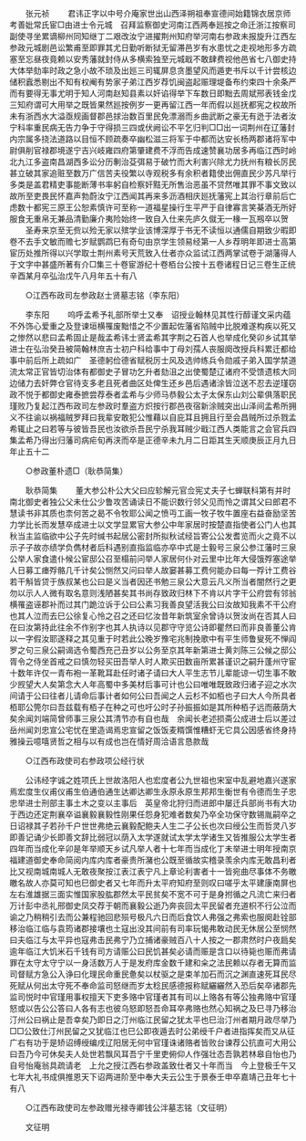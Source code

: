 <!-- { "loadSidebar": true } -->
　　张元祯 
　　君讳正字以中号介庵家世出山西泽朔祖奉宣德间始籍锦衣居京师考善妣常氏宦□由进士令元城　召拜监察御史河南江西两奉廵按之命迁浙江按察司副使寻坐累谪柳州同知继丁二艰改汝宁进擢荆州知府举河南右参政未报旋升江西左参政元城剧邑讼繁甫至即罪其尤日勤听断狱无留滞邑岁有水患忧之走视地形多方疏塞至忘昼夜竟赖以安秀藩就封侍从多横索独至元城戢不敢肆费视他邑省七八御史持大体举劾率时政之急小故不琐及出廵三司辄屏息贪墨望风而遁吏书斥以千计尝核边储积蠧悉剔出不知有权阉有势家子弟江西岁荐饥闽盗起赈理堤备布约束四十余条严而有要得无事尤明于知人河南赵知县素以奸谄得举下车数日即黜去周斌邢表钱金戊三知府谓可大用举之既皆果然廵按例岁一更再留江西一年而假以廵抚都宪之权故所未有浙西水大溢亟规画督郡邑捄治数百里民免漂溺而乡曲武断之豪无有迯于法者汝宁科率重民病无告力争于守得损三四或伏阙讼不平乞归判□□出一词荆州在辽藩封内宗属多挠法道路以目恒不顾疏奏卒幽松滋三将军于中都而达安长杨两郡诸将军中尉俱削官禄郡境遂宁吉兴岐雍四府第肇建费不浮而告成速赞襄功居多再临江西时岭北九江多盗南昌湖西多讼分历剸治芟弭易于破竹而大利害兴除尤力抚州有粮长厉民甚立破其家追赃至数万广信苦夫役繁以寺观税多有余积者籍使出佣直民少苏凡举行多类是盖君精吏事能断薄书率躬自检察奸黠无所售治恶虽不贷然唯其罪不事文致以故所至吏畏民怀嘉声勃蔚汝宁江西闻其再来多沥酒相庆廵抚藩宪上其治行章前后亡虑数十都宪三原王公恕素慎许可至称一道福星操行生平严于自律寡言笑棊酒无所好服食无重帛无兼品清勤廉介夷险始终一致自入仕来先庐久僦无一椽一瓦剏卒以贺 
　　圣寿来京至无赀以殓无家以殡学业该博深厚于书无不读恒以通儒自期致少暇即卷不去手文敏而赡七岁赋鹦鹉巳有奇句由京学生领易经第一人乡荐明年即进士高第宦历处推所得以兴学取士荆州素号天荒致入仕者亦众监试江西两掌试卷于湖藩得人于文字中甚盛所著有介□集三十卷宦游纪十卷栢台公按十五卷诸程日记三卷生正统辛酉某月卒弘治戊午八月年五十有八 

　　○江西布政司左参政赵士贤墓志铭（李东阳） 

　　李东阳 
　　呜呼孟希予礼部所举士又奉　诏授业翰林见其性行醇谨文采内蕴不外饰心爱重之及登谏垣横罹废黜惜之不少置起佐藩省陷贼中比脱难遂构疾以死又之惨然以悲曰孟希固止是哉孟希讳士贤孟希其字荆之石首人也举成化癸卯乡试其举进士在弘治癸丑被简翰林庶吉士初户科给事中丁母刘孺人丧服阕改授兵科累迁都给事中前后所上疏如广　圣德躬俭德省赋税厉士风及选帅练兵令勋戚子弟入国学禁道流太常正官皆切治体有都御史子冒功乞升者劾沮之出使蜀楚辽诸府不受馈遗核大同边储力去奸弊仓官待支多老且死者曲区处俾生还乡邑后遇诸涂皆泣送不忍去逆瑾窃政不悦于都御史雍泰摭尝荐泰者孟希与少师马恭毅公太子太保东山刘公辈俱落职民瑾败乃复起江西布政司左参政时羣盗方炽按行郡邑夜宿新涂贼突出山泽间孟希所拥义不往谕以祸福贼罗拜曰我辈安敢犯公惟藉以自庇耳且拥且行至会昌贼所过杀戮孟希辄止之曰若等与彼皆吾民也汝欲杀吾民宁杀我耳贼少戢江西人类能言之会官兵四集孟希乃得出归藩司病疟旬再浃而卒是正德辛未九月二日距其生天顺庚辰正月九日年止五十二 

　　○参政董朴遗□（耿恭简集） 

　　耿恭简集 
　　董大参公朴公大父曰应轸解元官佥宪丈夫子七蝉联科第有并时南北御史者独公父未仕公少鲁攻苦诵读日不能识数行邻父见而怜之谓其父曰郎君不慧读书非其质也柰何苦之曷不令牧耶公闻之愤丏工画一牧子牧牛置座右益奋励坚苦力学比长而发慧卒成进士以文学显累官大参公中年家居时按楚直指使者公门人也其秋当主监临欲中公子先时缄书起居公密封所拟秋试经旨寄公公发耆览而火之竟不以示子子故亦绩学负儁材者后科遇别直指监临亦卒中式是士毅号三泉公参江藩时三泉公举人家食遣仆候公宦邸公召至榻前问举人家居何仆对云里中比年大侵饿殍塞途举人日募工瘗殍骼几千计矣公恻然又问曰举人故窭甚募工费何能办曰每一殍计工费谷若干斛皆贷于族叔某也公曰是义当者因还书勉三泉公大意云凡义所当者闇然行之更勿以示人人微有取名意则浅陋甚矣其书尚存致政归林下不肯以片字干公府尝有邻翁横罹盗诬郡补而过其门跪泣诉于公曰公素习我善良望活我公曰汝故知我素不干公府也其人泣而去巳公徐复心怜之召之还曰忆汝昔年新筑室余曾诗以贺汝尚在否其人曰在曰汝第持此往余不作别字也其人执诗以见郡守守览公诗即瞿然曰而非良善董公肯以一字假汝耶遂释之其见重于时若此公晚岁豫宅兆制挽歌中有平生师鲁叟死不惮阎罗之句三泉公嗣谒选令蜀西充己丑岁以公务至京其年新第进士黄刘陈三公候之邸公胥令之侍坐首戒之曰慎勿轻买田吾举人时人欺买田数亩所累甚谨识之嗣升蓬州守宦十数年许仅一青布袍一革靴耳赴任时诸子请曰大人平生志节儿辈能谅一切生事不敢少觊望大人矣第念大人年高蜀中多美材后事可计也公曰唯唯既致政归诸子迎之水次间请于公曰往者儿请命后事计者如何公曰吾闻之人云杉不如栢也子曰大人今所具者栢耶公筦尔曰吾兹载有栢子在种之可也吁公时子孙振振如是其所种栢子远而蔽荫大矣余闻刘端简曾师事三泉公其清节亦有自也哉　余闻长老述损斋公成进士后以差过岳州闻刘忠宣公宅忧在里造谒焉忠宣留之饭饭麦糈馔惟糟虾无它具公因感省终身持雅操云噫嘻贤哲之相与以有成也岂在情好周洽语言恳款哉 

　　○江西布政使司右参政项公经行状 

　　公讳经字诚之姓项氏上世故洛阳人也宏度者公九世祖也宋室中乱避地嘉兴遂家焉宏度生仪甫仪甫生伯通伯通生达卿达卿生永原永原生邦邦生衡世有令德而生子忠忠举进士刑部主事土木之变以主事后　英皇帝北狩归而进郎中屡迁兵部尚书有大功于西边还定荆襄卒谥襄毅襄毅性刚果任怨身犯难者数矣乃卒全功保守数锡胤嗣卒之日诏禄其子若孙千户世世弗绝云襄毅配鲍夫人生二子公长也次曰绶公生而哲灵八岁即善记诵少长即善文辞比弱冠以荫入太学遂就试太学太学诸生又皆推服公太学生者四年而当成化辛卯是年举顺天乡试凡举人者十七年而当成化丁未举进士明年授南京福建道御史奉命简阅内库内库者豪贵所潴也公既至循故实稽录羡余内库无敢昌利者比又视南城南城人无敢夜聚按江表江表宁凡上章论利害者十一皆宛曲尽事体不务皦皦名故人亦莫可知也巳御史者又七年而升太平府知府至则叹曰嗟乎太平建康南屏也左右淮雄据三面实惟国家股肱郡然太平民贫矣不宽不可于是身拊循之凡流亡来归者万计彭中丞礼邢御史凤交荐于朝而襄毅公逝乃奔丧回太平民留者充道枳不行公泣而谕之乃稍稍引去而公兼程驰回悲殒号极凡六日而后食饮人弗强之弗索也服阕赴铨部移治临江临与袁筠诸郡接壤也土寇出没其间前有司率玩愒弗敢动民无休居公至悯然曰夫临江与太平异也寇弗击民弗宁乃立捕诸豪贼百八十人按之一郡肃然时户夜扃矣逾年临江大饥米石千钱有司方请赈公曰民饥甚矣必请而赈是含口以待毙也赈而弗请罪在太守太守宁以一身活数万人于是发府库金数千建和籴之法民赖以存者无算而监司督赋方急公入诤曰化理民命重民惫矣以杖驱之是束羊加石而沉之渊直速死耳民尽死赋从何出太守死不奉命监司怒继而岁太稔民感德报称赋纚纚然入恐后矣卒诸郡先监司悦时中官瑾用事权擅天下吏多赂中官瑾者其有司以上赂各有等公独弗赂中官瑾怒或以告公公答曰人各有志也彼乌怒即怒吾命耳卒弗赂也然心知祸之及巳寻乃移治汀州公曰祸止是吾幸矣乃即日之汀州临江民留之犹太平也巳治汀州者期月政尽举乃□□公致仕汀州民留之又犹临江也巳公即夜遁去时公弟绶千户者进指挥矣而又从征广右有功于是矫诏缚绶编戌辽阳居无何中官瑾诛诸赂者皆败台谏荐公抗直可大用公曰吾乃今可休矣夫人处世若飘风耳吾宁千里吏俯仰人作强壮态吾孰若林皋自怡也乃自号怡庵翁具疏请老　上允之授江西右参政盖致仕者又十年而当　今上登极壬午又七年大礼书成俱推恩天下诏两进阶至中奉大夫云公生于景泰壬申卒嘉靖己丑年七十有八 

　　○江西布政使司左参政赠光禄寺卿钱公泮墓志铭（文征明） 

　　文征明 
